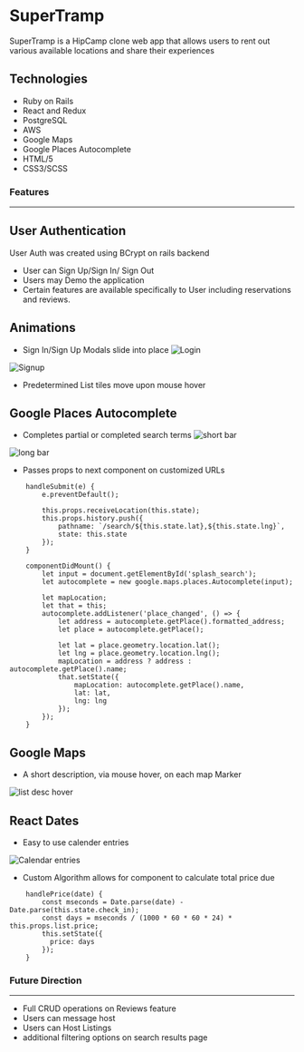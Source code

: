 #  SuperTramp

SuperTramp is a HipCamp clone web app that allows users to rent out various available locations and share their experiences


Technologies
--------------
* Ruby on Rails
* React and Redux
* PostgreSQL
* AWS
* Google Maps
* Google Places Autocomplete
* HTML/5
* CSS3/SCSS

### Features
--------------
## User Authentication
User Auth was created using BCrypt on rails backend
* User can Sign Up/Sign In/ Sign Out
* Users may Demo the application
* Certain features are available specifically to User including reservations and reviews.

## Animations
* Sign In/Sign Up Modals slide into place
![Login](https://supertramp-mast.s3-us-west-1.amazonaws.com/login+animation.gif)

![Signup](https://supertramp-mast.s3-us-west-1.amazonaws.com/signup+animation.gif)

* Predetermined List tiles move upon mouse hover

## Google Places Autocomplete
* Completes partial or completed search terms
![short bar](https://supertramp-mast.s3-us-west-1.amazonaws.com/Google+places+ac.png)

![long bar](https://supertramp-mast.s3-us-west-1.amazonaws.com/full+search+bar.png)

* Passes props to next component on customized URLs
``````````````````````
    handleSubmit(e) {
        e.preventDefault();

        this.props.receiveLocation(this.state);
        this.props.history.push({
            pathname: `/search/${this.state.lat},${this.state.lng}`,
            state: this.state
        });
    }

    componentDidMount() {
        let input = document.getElementById('splash_search');
        let autocomplete = new google.maps.places.Autocomplete(input);

        let mapLocation;
        let that = this;
        autocomplete.addListener('place_changed', () => {
            let address = autocomplete.getPlace().formatted_address;
            let place = autocomplete.getPlace();

            let lat = place.geometry.location.lat();
            let lng = place.geometry.location.lng();
            mapLocation = address ? address : autocomplete.getPlace().name;
            that.setState({
                mapLocation: autocomplete.getPlace().name,
                lat: lat,
                lng: lng
            });
        });   
    }
``````````````````````


## Google Maps
* A short description, via mouse hover, on each map Marker

![list desc hover](https://supertramp-mast.s3-us-west-1.amazonaws.com/map+hover.png)

## React Dates
* Easy to use calender entries

![Calendar entries](https://supertramp-mast.s3-us-west-1.amazonaws.com/reactdates+calendar.png)

* Custom Algorithm allows for component to calculate total price due
`````````````````````````````````
    handlePrice(date) {
        const mseconds = Date.parse(date) - Date.parse(this.state.check_in);
        const days = mseconds / (1000 * 60 * 60 * 24) * this.props.list.price;
        this.setState({
          price: days
        });
    }
`````````````````````````````````

### Future Direction
---------
* Full CRUD operations on Reviews feature
* Users can message host
* Users can Host Listings
* additional filtering options on search results page



